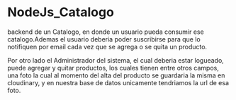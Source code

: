 # NodeJs_Catalogo



backend de un Catalogo, en donde un usuario pueda consumir ese catalogo.Ademas el usuario deberia poder  suscribirse  para que lo notifiquen por email cada vez que se agrega o se quita un producto.

Por otro lado el Administrador del sistema, el cual deberia estar logueado, puede agregar y quitar productos, los cuales tienen entre otros campos, una foto la cual al momento del alta del producto se guardaria la misma en cloudinary,  y en nuestra base de datos unicamente tendriamos la url de esa foto.
